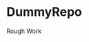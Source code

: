 # DummyRepo
Rough Work 





























































































